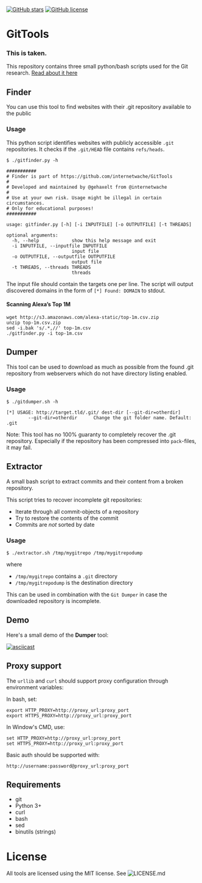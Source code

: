  [![GitHub stars](https://img.shields.io/github/stars/internetwache/GitTools.svg)](https://github.com/internetwache/GitTools/stargazers)
 [![GitHub license](https://img.shields.io/github/license/internetwache/GitTools.svg)](https://github.com/internetwache/GitTools/blob/master/LICENSE.md)
 

# GitTools
### This is taken.

This repository contains three small python/bash scripts used for the Git research. [Read about it here](https://en.internetwache.org/dont-publicly-expose-git-or-how-we-downloaded-your-websites-sourcecode-an-analysis-of-alexas-1m-28-07-2015/)

## Finder

You can use this tool to find websites with their .git repository available to the public

### Usage

This python script identifies websites with publicly accessible ```.git``` repositories.
It checks if the ```.git/HEAD``` file contains ```refs/heads```.

```
$ ./gitfinder.py -h

###########
# Finder is part of https://github.com/internetwache/GitTools
#
# Developed and maintained by @gehaxelt from @internetwache
#
# Use at your own risk. Usage might be illegal in certain circumstances.
# Only for educational purposes!
###########

usage: gitfinder.py [-h] [-i INPUTFILE] [-o OUTPUTFILE] [-t THREADS]

optional arguments:
  -h, --help            show this help message and exit
  -i INPUTFILE, --inputfile INPUTFILE
                        input file
  -o OUTPUTFILE, --outputfile OUTPUTFILE
                        output file
  -t THREADS, --threads THREADS
                        threads
```

The input file should contain the targets one per line.
The script will output discovered domains in the form of ```[*] Found: DOMAIN``` to stdout.

#### Scanning Alexa’s Top 1M

```
wget http://s3.amazonaws.com/alexa-static/top-1m.csv.zip
unzip top-1m.csv.zip
sed -i.bak 's/.*,//' top-1m.csv
./gitfinder.py -i top-1m.csv
```

## Dumper

This tool can be used to download as much as possible from the found .git repository from webservers which do not have directory listing enabled.

### Usage

```
$ ./gitdumper.sh -h

[*] USAGE: http://target.tld/.git/ dest-dir [--git-dir=otherdir]
		--git-dir=otherdir		Change the git folder name. Default: .git

```

Note: This tool has no 100% guaranty to completely recover the .git repository. Especially if the repository has been compressed into ```pack```-files, it may fail.


## Extractor

A small bash script to extract commits and their content from a broken repository.

This script tries to recover incomplete git repositories:

- Iterate through all commit-objects of a repository
- Try to restore the contents of the commit
- Commits are *not* sorted by date

### Usage

```
$ ./extractor.sh /tmp/mygitrepo /tmp/mygitrepodump
```
where
- ```/tmp/mygitrepo``` contains a ```.git``` directory
- ```/tmp/mygitrepodump``` is the destination directory

This can be used in combination with the ```Git Dumper``` in case the downloaded repository is incomplete.


## Demo

Here's a small demo of the **Dumper** tool:

[![asciicast](https://asciinema.org/a/24072.png)](https://asciinema.org/a/24072)

## Proxy support

The `urllib` and `curl` should support proxy configuration through environment variables:

In bash, set:

```
export HTTP_PROXY=http://proxy_url:proxy_port
export HTTPS_PROXY=http://proxy_url:proxy_port
```

In Window's CMD, use:

```
set HTTP_PROXY=http://proxy_url:proxy_port
set HTTPS_PROXY=http://proxy_url:proxy_port
```

Basic auth should be supported with:

```
http://username:password@proxy_url:proxy_port
```

## Requirements
* git
* Python 3+
* curl
* bash
* sed
* binutils (strings)

# License

All tools are licensed using the MIT license. See ![LICENSE.md](https://raw.githubusercontent.com/RootKRD/GitTool/main/LICENSE)
